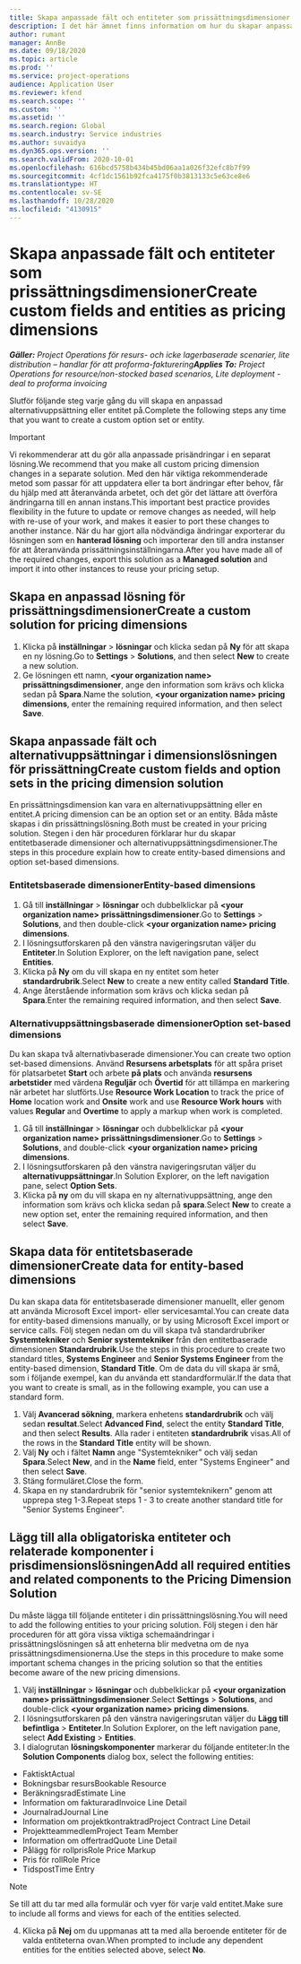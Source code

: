 ```yaml
---
title: Skapa anpassade fält och entiteter som prissättningsdimensioner
description: I det här ämnet finns information om hur du skapar anpassade alternativuppsättningar eller entiteter.
author: rumant
manager: AnnBe
ms.date: 09/18/2020
ms.topic: article
ms.prod: ''
ms.service: project-operations
audience: Application User
ms.reviewer: kfend
ms.search.scope: ''
ms.custom: ''
ms.assetid: ''
ms.search.region: Global
ms.search.industry: Service industries
ms.author: suvaidya
ms.dyn365.ops.version: ''
ms.search.validFrom: 2020-10-01
ms.openlocfilehash: 616bcd5758b434b45bd06aa1a026f32efc8b7f99
ms.sourcegitcommit: 4cf1dc1561b92fca4175f0b3813133c5e63ce8e6
ms.translationtype: HT
ms.contentlocale: sv-SE
ms.lasthandoff: 10/28/2020
ms.locfileid: "4130915"
---
```

# <a name="create-custom-fields-and-entities-as-pricing-dimensions"></a><span data-ttu-id="b557c-103">Skapa anpassade fält och entiteter som prissättningsdimensioner</span><span class="sxs-lookup"><span data-stu-id="b557c-103">Create custom fields and entities as pricing dimensions</span></span>

<span data-ttu-id="b557c-104">_**Gäller:** Project Operations för resurs- och icke lagerbaserade scenarier, lite distribution – handlar för att proforma-fakturering_</span><span class="sxs-lookup"><span data-stu-id="b557c-104">_**Applies To:** Project Operations for resource/non-stocked based scenarios, Lite deployment - deal to proforma invoicing_</span></span>

<span data-ttu-id="b557c-105">Slutför följande steg varje gång du vill skapa en anpassad alternativuppsättning eller entitet på.</span><span class="sxs-lookup"><span data-stu-id="b557c-105">Complete the following steps any time that you want to create a custom option set or entity.</span></span>

> [!IMPORTANT]
> <span data-ttu-id="b557c-106">Vi rekommenderar att du gör alla anpassade prisändringar i en separat lösning.</span><span class="sxs-lookup"><span data-stu-id="b557c-106">We recommend that you make all custom pricing dimension changes in a separate solution.</span></span> <span data-ttu-id="b557c-107">Med den här viktiga rekommenderade metod som passar för att uppdatera eller ta bort ändringar efter behov, får du hjälp med att återanvända arbetet, och det gör det lättare att överföra ändringarna till en annan instans.</span><span class="sxs-lookup"><span data-stu-id="b557c-107">This important best practice provides flexibility in the future to update or remove changes as needed, will help with re-use of your work, and makes it easier to port these changes to another instance.</span></span> <span data-ttu-id="b557c-108">När du har gjort alla nödvändiga ändringar exporterar du lösningen som en **hanterad lösning** och importerar den till andra instanser för att återanvända prissättningsinställningarna.</span><span class="sxs-lookup"><span data-stu-id="b557c-108">After you have made all of the required changes, export this solution as a **Managed solution** and import it into other instances to reuse your pricing setup.</span></span>


## <a name="create-a-custom-solution-for-pricing-dimensions"></a><span data-ttu-id="b557c-109">Skapa en anpassad lösning för prissättningsdimensioner</span><span class="sxs-lookup"><span data-stu-id="b557c-109">Create a custom solution for pricing dimensions</span></span>
1. <span data-ttu-id="b557c-110">Klicka på **inställningar** > **lösningar** och klicka sedan på **Ny** för att skapa en ny lösning.</span><span class="sxs-lookup"><span data-stu-id="b557c-110">Go to **Settings** > **Solutions**, and then select **New** to create a new solution.</span></span> 
2. <span data-ttu-id="b557c-111">Ge lösningen ett namn, **\<your organization name> prissättningsdimensioner**, ange den information som krävs och klicka sedan på **Spara**.</span><span class="sxs-lookup"><span data-stu-id="b557c-111">Name the solution, **\<your organization name> pricing dimensions**, enter the remaining required information, and then select **Save**.</span></span>
  
## <a name="create-custom-fields-and-option-sets-in-the-pricing-dimension-solution"></a><span data-ttu-id="b557c-112">Skapa anpassade fält och alternativuppsättningar i dimensionslösningen för prissättning</span><span class="sxs-lookup"><span data-stu-id="b557c-112">Create custom fields and option sets in the pricing dimension solution</span></span>

<span data-ttu-id="b557c-113">En prissättningsdimension kan vara en alternativuppsättning eller en entitet.</span><span class="sxs-lookup"><span data-stu-id="b557c-113">A pricing dimension can be an option set or an entity.</span></span> <span data-ttu-id="b557c-114">Båda måste skapas i din prissättningslösning.</span><span class="sxs-lookup"><span data-stu-id="b557c-114">Both must be created in your pricing solution.</span></span> <span data-ttu-id="b557c-115">Stegen i den här proceduren förklarar hur du skapar entitetbaserade dimensioner och alternativuppsättningsdimensioner.</span><span class="sxs-lookup"><span data-stu-id="b557c-115">The steps in this procedure explain how to create entity-based dimensions and option set-based dimensions.</span></span>

### <a name="entity-based-dimensions"></a><span data-ttu-id="b557c-116">Entitetsbaserade dimensioner</span><span class="sxs-lookup"><span data-stu-id="b557c-116">Entity-based dimensions</span></span>

1. <span data-ttu-id="b557c-117">Gå till **inställningar** > **lösningar** och dubbelklickar på **\<your organization name> prissättningsdimensioner**.</span><span class="sxs-lookup"><span data-stu-id="b557c-117">Go to **Settings** > **Solutions**, and then double-click **\<your organization name> pricing dimensions**.</span></span>
2. <span data-ttu-id="b557c-118">I lösningsutforskaren på den vänstra navigeringsrutan väljer du **Entiteter**.</span><span class="sxs-lookup"><span data-stu-id="b557c-118">In Solution Explorer, on the left navigation pane, select **Entities**.</span></span>
3. <span data-ttu-id="b557c-119">Klicka på **Ny** om du vill skapa en ny entitet som heter **standardrubrik**.</span><span class="sxs-lookup"><span data-stu-id="b557c-119">Select **New** to create a new entity called **Standard Title**.</span></span> 
4. <span data-ttu-id="b557c-120">Ange återstående information som krävs och klicka sedan på **Spara**.</span><span class="sxs-lookup"><span data-stu-id="b557c-120">Enter the remaining required information, and then select **Save**.</span></span>


### <a name="option-set-based-dimensions"></a><span data-ttu-id="b557c-121">Alternativuppsättningsbaserade dimensioner</span><span class="sxs-lookup"><span data-stu-id="b557c-121">Option set-based dimensions</span></span> 
<span data-ttu-id="b557c-122">Du kan skapa två alternativbaserade dimensioner.</span><span class="sxs-lookup"><span data-stu-id="b557c-122">You can create two option set-based dimensions.</span></span> <span data-ttu-id="b557c-123">Använd **Resursens arbetsplats** för att spåra priset för platsarbetet **Start** och arbete **på plats** och använda **resursens arbetstider** med värdena **Reguljär** och **Övertid** för att tillämpa en markering när arbetet har slutförts.</span><span class="sxs-lookup"><span data-stu-id="b557c-123">Use **Resource Work Location** to track the price of **Home** location work and **Onsite** work and use **Resource Work hours** with values **Regular** and **Overtime** to apply a markup when work is completed.</span></span>


1. <span data-ttu-id="b557c-124">Gå till **inställningar** > **lösningar** och dubbelklickar på **\<your organization name> prissättningsdimensioner**.</span><span class="sxs-lookup"><span data-stu-id="b557c-124">Go to **Settings** > **Solutions**, and double-click  **\<your organization name> pricing dimensions**.</span></span> 
2. <span data-ttu-id="b557c-125">I lösningsutforskaren på den vänstra navigeringsrutan väljer du **alternativuppsättningar**.</span><span class="sxs-lookup"><span data-stu-id="b557c-125">In Solution Explorer, on the left navigation pane, select  **Option Sets**.</span></span> 
3. <span data-ttu-id="b557c-126">Klicka på **ny** om du vill skapa en ny alternativuppsättning, ange den information som krävs och klicka sedan på **spara**.</span><span class="sxs-lookup"><span data-stu-id="b557c-126">Select **New** to create a new option set, enter the remaining required information, and then select **Save**.</span></span>

## <a name="create-data-for-entity-based-dimensions"></a><span data-ttu-id="b557c-127">Skapa data för entitetsbaserade dimensioner</span><span class="sxs-lookup"><span data-stu-id="b557c-127">Create data for entity-based dimensions</span></span>

<span data-ttu-id="b557c-128">Du kan skapa data för entitetsbaserade dimensioner manuellt, eller genom att använda Microsoft Excel import- eller servicesamtal.</span><span class="sxs-lookup"><span data-stu-id="b557c-128">You can create data for entity-based dimensions manually, or by using Microsoft Excel import or service calls.</span></span> <span data-ttu-id="b557c-129">Följ stegen nedan om du vill skapa två standardrubriker **Systemtekniker** och **Senior systemtekniker** från den entitetbaserade dimensionen **Standardrubrik**.</span><span class="sxs-lookup"><span data-stu-id="b557c-129">Use the steps in this procedure to create two standard titles, **Systems Engineer** and **Senior Systems Engineer** from the entity-based dimension, **Standard Title**.</span></span> <span data-ttu-id="b557c-130">Om de data du vill skapa är små, som i följande exempel, kan du använda ett standardformulär.</span><span class="sxs-lookup"><span data-stu-id="b557c-130">If the data that you want to create is small, as in the following example, you can use a standard form.</span></span>

1. <span data-ttu-id="b557c-131">Välj **Avancerad sökning**, markera enhetens **standardrubrik** och välj sedan **resultat**.</span><span class="sxs-lookup"><span data-stu-id="b557c-131">Select **Advanced Find**, select the entity **Standard Title**, and then select **Results**.</span></span> <span data-ttu-id="b557c-132">Alla rader i entiteten **standardrubrik** visas.</span><span class="sxs-lookup"><span data-stu-id="b557c-132">All of the rows in the **Standard Title** entity will be shown.</span></span>
2. <span data-ttu-id="b557c-133">Välj **Ny** och i fältet **Namn** ange "Systemtekniker" och välj sedan **Spara**.</span><span class="sxs-lookup"><span data-stu-id="b557c-133">Select **New**, and in the **Name** field, enter "Systems Engineer" and then select **Save**.</span></span>
3. <span data-ttu-id="b557c-134">Stäng formuläret.</span><span class="sxs-lookup"><span data-stu-id="b557c-134">Close the form.</span></span> 
4. <span data-ttu-id="b557c-135">Skapa en ny standardrubrik för "senior systemteknikern" genom att upprepa steg 1-3.</span><span class="sxs-lookup"><span data-stu-id="b557c-135">Repeat steps 1 - 3 to create another standard title for "Senior Systems Engineer".</span></span>

## <a name="add-all-required-entities-and-related-components-to-the-pricing-dimension-solution"></a><span data-ttu-id="b557c-136">Lägg till alla obligatoriska entiteter och relaterade komponenter i prisdimensionslösningen</span><span class="sxs-lookup"><span data-stu-id="b557c-136">Add all required entities and related components to the Pricing Dimension Solution</span></span>
<span data-ttu-id="b557c-137">Du måste lägga till följande entiteter i din prissättningslösning.</span><span class="sxs-lookup"><span data-stu-id="b557c-137">You will need to add the following entities to your pricing solution.</span></span> <span data-ttu-id="b557c-138">Följ stegen i den här proceduren för att göra vissa viktiga schemaändringar i prissättningslösningen så att enheterna blir medvetna om de nya prissättningsdimensionerna.</span><span class="sxs-lookup"><span data-stu-id="b557c-138">Use the steps in this procedure to make some important schema changes in the pricing solution so that the entities become aware of the new pricing dimensions.</span></span>

1. <span data-ttu-id="b557c-139">Välj **inställningar** > **lösningar** och dubbelklickar på **\<your organization name> prissättningsdimensioner**.</span><span class="sxs-lookup"><span data-stu-id="b557c-139">Select **Settings** > **Solutions**, and double-click **\<your organization name> pricing dimensions**.</span></span> 
2. <span data-ttu-id="b557c-140">I lösningsutforskaren på den vänstra navigeringsrutan väljer du **Lägg till befintliga** > **Entiteter**.</span><span class="sxs-lookup"><span data-stu-id="b557c-140">In Solution Explorer, on the left navigation pane, select **Add Existing** > **Entities**.</span></span>
3. <span data-ttu-id="b557c-141">I dialogrutan **lösningskomponenter** markerar du följande entiteter:</span><span class="sxs-lookup"><span data-stu-id="b557c-141">In the **Solution Components** dialog box, select the following entities:</span></span>

  - <span data-ttu-id="b557c-142">Faktiskt</span><span class="sxs-lookup"><span data-stu-id="b557c-142">Actual</span></span>
  - <span data-ttu-id="b557c-143">Bokningsbar resurs</span><span class="sxs-lookup"><span data-stu-id="b557c-143">Bookable Resource</span></span>
  - <span data-ttu-id="b557c-144">Beräkningsrad</span><span class="sxs-lookup"><span data-stu-id="b557c-144">Estimate Line</span></span>
  - <span data-ttu-id="b557c-145">Information om fakturarad</span><span class="sxs-lookup"><span data-stu-id="b557c-145">Invoice Line Detail</span></span>
  - <span data-ttu-id="b557c-146">Journalrad</span><span class="sxs-lookup"><span data-stu-id="b557c-146">Journal Line</span></span>
  - <span data-ttu-id="b557c-147">Information om projektkontraktrad</span><span class="sxs-lookup"><span data-stu-id="b557c-147">Project Contract Line Detail</span></span>
  - <span data-ttu-id="b557c-148">Projektteammedlem</span><span class="sxs-lookup"><span data-stu-id="b557c-148">Project Team Member</span></span>
  - <span data-ttu-id="b557c-149">Information om offertrad</span><span class="sxs-lookup"><span data-stu-id="b557c-149">Quote Line Detail</span></span>
  - <span data-ttu-id="b557c-150">Pålägg för rollpris</span><span class="sxs-lookup"><span data-stu-id="b557c-150">Role Price Markup</span></span>
  - <span data-ttu-id="b557c-151">Pris för roll</span><span class="sxs-lookup"><span data-stu-id="b557c-151">Role Price</span></span> 
  - <span data-ttu-id="b557c-152">Tidspost</span><span class="sxs-lookup"><span data-stu-id="b557c-152">Time Entry</span></span> 


> [!NOTE]
> <span data-ttu-id="b557c-153">Se till att du tar med alla formulär och vyer för varje vald entitet.</span><span class="sxs-lookup"><span data-stu-id="b557c-153">Make sure to include all forms and views for each of the entities selected.</span></span>

4. <span data-ttu-id="b557c-154">Klicka på **Nej** om du uppmanas att ta med alla beroende entiteter för de valda entiteterna ovan.</span><span class="sxs-lookup"><span data-stu-id="b557c-154">When prompted to include any dependent entities for the entities selected above, select **No**.</span></span>

